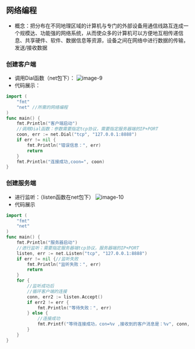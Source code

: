 ## 网络编程
* 概念：把分布在不同地理区域的计算机与专门的外部设备用通信线路互连成一个规模达、功能强的网络系统，从而使众多的计算机可以方便地互相传递信息、共享硬件、软件、数据信息等资源，设备之间在网络中进行数据的传输，发送/接收数据
### 创建客户端
* 调用Dial函数（net包下）：
![image-9](C:/Users/HYun/Desktop/文件/xxbj/image/image-9.png)
* 代码展示：
```go
import (
	"fmt"
	"net" //所需的网络编程
)
func main() {
	fmt.Println("客户端启动")
    //调用Dial函数：参数需要指定tcp协议，需要指定服务器端的IP+PORT
	coon, err := net.Dial("tcp", "127.0.0.1:8888")
	if err != nil {
		fmt.Println("错误信息：", err)
		return
	}
	fmt.Println("连接成功,coon=", coon)
}
```
### 创建服务端
* 进行监听：（listen函数在net包下）
![image-10](C:/Users/HYun/Desktop/文件/xxbj/image/image-10.png)
* 代码展示
```go
import (
	"fmt"
	"net"
)
func main() {
	fmt.Println("服务器启动")
    //进行监听：需要指定服务器端tcp协议，服务器端的IP+PORT
	listen, err := net.Listen("tcp", "127.0.0.1:8888")
	if err != nil {//监听失败
		fmt.Println("监听失败：", err)
		return
	}
	for {
        //监听成功后
        //循环客户端的连接
		conn, err2 := listen.Accept()
		if err2 != err {
			fmt.Println("等待失败：", err)
		} else {
            //连接成功
			fmt.Printf("等待连接成功，con=%v ,接收到的客户消息是：%v", conn, conn.RemoteAddr().String())
		}
	}
}
```